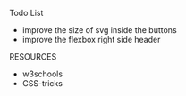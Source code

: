 Todo List

- improve the size of svg inside the buttons
- improve the flexbox right side header

RESOURCES

- w3schools
- CSS-tricks

